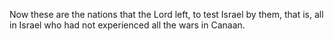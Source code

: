Now these are the nations that the Lord left, to test Israel by them, that is, all in Israel who had not experienced all the wars in Canaan.
